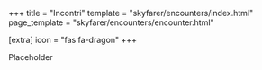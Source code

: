 +++
title = "Incontri"
template = "skyfarer/encounters/index.html"
page_template = "skyfarer/encounters/encounter.html"

[extra]
icon = "fas fa-dragon"
+++

Placeholder
